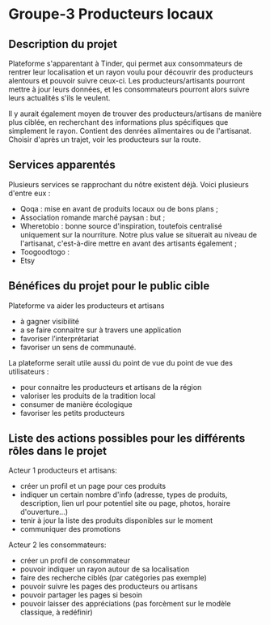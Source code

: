 # Groupe-3 Producteurs locaux

## Description du projet

Plateforme s'apparentant à Tinder, qui permet aux consommateurs de rentrer leur localisation et un rayon voulu pour découvrir des producteurs alentours et pouvoir suivre ceux-ci. Les producteurs/artisants pourront mettre à jour leurs données, et les consommateurs pourront alors suivre leurs actualités s'ils le veulent. 

Il y aurait également moyen de trouver des producteurs/artisans de manière plus ciblée, en recherchant des informations plus spécifiques que simplement le rayon. Contient des denrées alimentaires ou de l'artisanat. Choisir d'après un trajet, voir les producteurs sur la route. 

## Services apparentés
Plusieurs services se rapprochant du nôtre existent déjà. Voici plusieurs d'entre eux :  
- Qoqa : mise en avant de produits locaux ou de bons plans ; 
- Association romande marché paysan : but ;
- Wheretobio : bonne source d'inspiration, toutefois centralisé uniquement sur la nourriture. Notre plus value se situerait au niveau de l'artisanat, c'est-à-dire mettre en avant des artisants également ; 
- Toogoodtogo : 
- Etsy


##  Bénéfices du projet pour le public cible
Plateforme va aider les producteurs et artisans 
 - à gagner visibilité
 - a se faire connaitre sur à travers une application
 - favoriser l’interprétariat
 - favoriser un sens de communauté.

La plateforme serait utile aussi du point de vue du point de vue des utilisateurs :
 - pour connaitre les producteurs et artisans de la région
 - valoriser les produits de la tradition local
 - consumer de manière écologique  
 - favoriser les petits producteurs


## Liste des actions possibles pour les différents rôles dans le projet 
Acteur 1 producteurs et artisans:
- créer un profil et un page pour ces produits
- indiquer un certain nombre d'info (adresse, types de produits, description, lien url pour potentiel site ou page, photos, horaire d'ouverture…)
- tenir à jour la liste des produits disponibles sur le moment 
- communiquer des promotions 

Acteur 2 les consommateurs:
- créer un profil de consommateur
- pouvoir indiquer un rayon autour de sa localisation 
- faire des recherche ciblés (par catégories pas exemple)
- pouvoir suivre les pages des producteurs ou artisans
- pouvoir partager les pages si besoin
- pouvoir laisser des appréciations (pas forcèment sur le modèle classique, à redéfinir)
